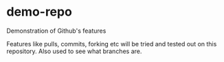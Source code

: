 # demo-repo
Demonstration of Github's features

Features like pulls, commits, forking etc will be tried and tested out on this repository. Also used to see what branches are.
